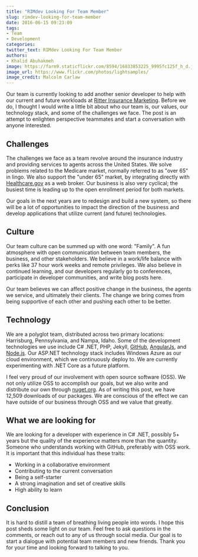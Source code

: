 ```yaml
---
title: "RIMdev Looking For Team Member"
slug: rimdev-looking-for-team-member
date: 2016-06-15 09:23:09
tags:
- Team
- Development
categories:
twitter_text: RIMdev Looking For Team Member
authors: 
- Khalid Abuhakmeh
image: https://farm9.staticflickr.com/8594/16833853225_9995fc125f_h_d.jpg
image_url: https://www.flickr.com/photos/lightsamples/
image_credit: Malcolm Carlaw
---
```


Our team is currently looking to add another senior developer to help with our current and future workloads at [Ritter Insurance Marketing](https://ritterim.com). Before we do, I thought I would write a little bit about who our team is, our values, our technology stack, and some of the challenges we face. The post is an attempt to enlighten perspective teammates and start a conversation with anyone interested.

## Challenges

The challenges we face as a team revolve around the insurance industry and providing services to agents across the United States. We solve problems related to the Medicare market, normally referred to as "over 65" in lingo. We also support the "under 65" market, by integrating directly with [Healthcare.gov](https://healthcare.gov) as a web broker. Our business is also very cyclical; the busiest time is leading up to the open enrollment period for both markets.

Our goals in the next years are to redesign and build a new system, so there will be a lot of opportunities to impact the direction of the business and develop applications that utilize current (and future) technologies.

## Culture

Our team culture can be summed up with one word: "Family". A fun atmosphere with open communication between team members, the business, and other stakeholders. We believe in a work/life balance with perks like 37 hour work weeks and remote privileges. We also believe in continued learning, and our developers regularly go to conferences, participate in developer communities, and write blog posts here. 

Our team believes we can affect positive change in the business, the agents we service, and ultimately their clients. The change we bring comes from being supportive of each other and pushing each other to be better.

## Technology

We are a polyglot team, distributed across two primary locations: Harrisburg, Pennsylvania, and Nampa, Idaho. Some of the development technologies we use include C# .NET, PHP, Jekyll, [GitHub](https://github.com), [AngularJs](https://angular.io), and [Node.js](https://nodejs.org).  Our ASP.NET technology stack includes Windows Azure as our cloud environment, which we continuously deploy to. We are currently experimenting with .NET Core as a future platform.

I feel very proud of our involvement with open source software (OSS). We not only utilize OSS to accomplish our goals, but we also write and distribute our own through [nuget.org](https://nuget.org). As of writing this post, we have 12,509 downloads of our packages. We are conscious of the effect we can have outside of our business through OSS and we value that greatly. 

## What we are looking for

We are looking for a developer with experience in C# .NET, possibly 5+ years but the quality of the experience matters more than the quantity. Someone who understands working with GitHub, preferably with OSS work.  It is important that this individual has these traits:

- Working in a collaborative environment
- Contributing to the current conversation
- Being a self-starter
- A strong imagination and set of creative skills
- High ability to learn

## Conclusion

It is hard to distill a team of breathing living people into words. I hope this post sheds some light on our team. Feel free to ask questions in the comments, or reach out to any of us through social media. Our goal is to start a dialogue with potential team members and new friends. Thank you for your time and looking forward to talking to you.